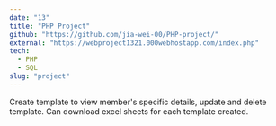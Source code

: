 ```yaml
---
date: "13"
title: "PHP Project"
github: "https://github.com/jia-wei-00/PHP-project/"
external: "https://webproject1321.000webhostapp.com/index.php"
tech:
  - PHP
  - SQL
slug: "project"
---
```


Create template to view member's specific details, update and delete template. Can download excel sheets for each template created.
